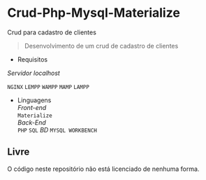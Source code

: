 # Crud-Php-Mysql-Materialize
Crud para cadastro de clientes


> Desenvolvimento de um crud de cadastro de clientes  

* Requisitos

 *Servidor localhost*
 
  `NGINX` 
  `LEMPP` 
  `WAMPP`
  `MAMP`
  `LAMPP`

* Linguagens   
  *Front-end*  
    `Materialize`  
  *Back-End*  
    `PHP`
    `SQL`
    *BD*
     `MYSQL WORKBENCH`
    
  
## Livre

O código neste repositório não está licenciado de nenhuma forma.
